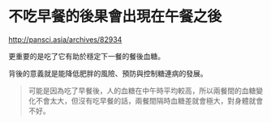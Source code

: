 # 不吃早餐的後果會出現在午餐之後

http://pansci.asia/archives/82934

更重要的是吃了它有助於穩定下一餐的餐後血糖。

背後的意義就是能降低肥胖的風險、預防與控制糖連病的發展。

> 可能是因為吃了早餐後，人的血糖在中午時平均較高，所以兩餐間的血糖變化不會太大，但沒有吃早餐的話，兩餐間隔時血糖差就會極大，對身體就會不好。